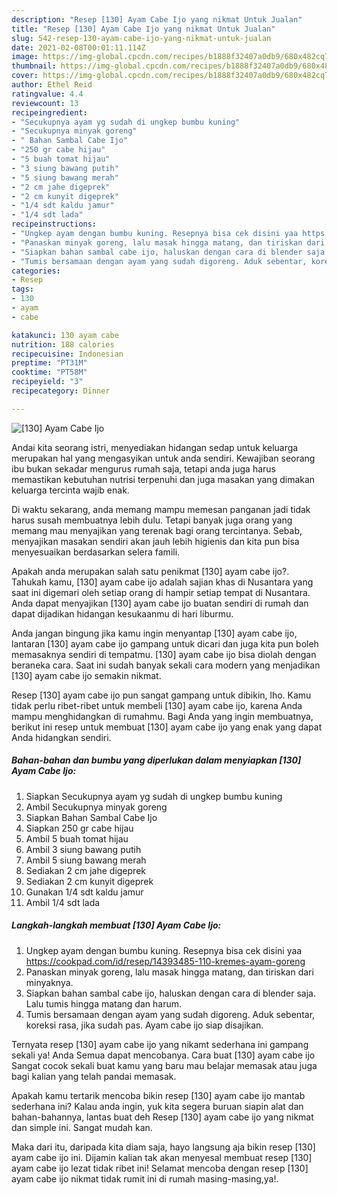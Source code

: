 ```yaml
---
description: "Resep [130] Ayam Cabe Ijo yang nikmat Untuk Jualan"
title: "Resep [130] Ayam Cabe Ijo yang nikmat Untuk Jualan"
slug: 542-resep-130-ayam-cabe-ijo-yang-nikmat-untuk-jualan
date: 2021-02-08T00:01:11.114Z
image: https://img-global.cpcdn.com/recipes/b1888f32407a0db9/680x482cq70/130-ayam-cabe-ijo-foto-resep-utama.jpg
thumbnail: https://img-global.cpcdn.com/recipes/b1888f32407a0db9/680x482cq70/130-ayam-cabe-ijo-foto-resep-utama.jpg
cover: https://img-global.cpcdn.com/recipes/b1888f32407a0db9/680x482cq70/130-ayam-cabe-ijo-foto-resep-utama.jpg
author: Ethel Reid
ratingvalue: 4.4
reviewcount: 13
recipeingredient:
- "Secukupnya ayam yg sudah di ungkep bumbu kuning"
- "Secukupnya minyak goreng"
- " Bahan Sambal Cabe Ijo"
- "250 gr cabe hijau"
- "5 buah tomat hijau"
- "3 siung bawang putih"
- "5 siung bawang merah"
- "2 cm jahe digeprek"
- "2 cm kunyit digeprek"
- "1/4 sdt kaldu jamur"
- "1/4 sdt lada"
recipeinstructions:
- "Ungkep ayam dengan bumbu kuning. Resepnya bisa cek disini yaa https://cookpad.com/id/resep/14393485-110-kremes-ayam-goreng"
- "Panaskan minyak goreng, lalu masak hingga matang, dan tiriskan dari minyaknya."
- "Siapkan bahan sambal cabe ijo, haluskan dengan cara di blender saja. Lalu tumis hingga matang dan harum."
- "Tumis bersamaan dengan ayam yang sudah digoreng. Aduk sebentar, koreksi rasa, jika sudah pas. Ayam cabe ijo siap disajikan."
categories:
- Resep
tags:
- 130
- ayam
- cabe

katakunci: 130 ayam cabe 
nutrition: 188 calories
recipecuisine: Indonesian
preptime: "PT31M"
cooktime: "PT58M"
recipeyield: "3"
recipecategory: Dinner

---
```



![[130] Ayam Cabe Ijo](https://img-global.cpcdn.com/recipes/b1888f32407a0db9/680x482cq70/130-ayam-cabe-ijo-foto-resep-utama.jpg)

Andai kita seorang istri, menyediakan hidangan sedap untuk keluarga merupakan hal yang mengasyikan untuk anda sendiri. Kewajiban seorang ibu bukan sekadar mengurus rumah saja, tetapi anda juga harus memastikan kebutuhan nutrisi terpenuhi dan juga masakan yang dimakan keluarga tercinta wajib enak.

Di waktu  sekarang, anda memang mampu memesan panganan jadi tidak harus susah membuatnya lebih dulu. Tetapi banyak juga orang yang memang mau menyajikan yang terenak bagi orang tercintanya. Sebab, menyajikan masakan sendiri akan jauh lebih higienis dan kita pun bisa menyesuaikan berdasarkan selera famili. 



Apakah anda merupakan salah satu penikmat [130] ayam cabe ijo?. Tahukah kamu, [130] ayam cabe ijo adalah sajian khas di Nusantara yang saat ini digemari oleh setiap orang di hampir setiap tempat di Nusantara. Anda dapat menyajikan [130] ayam cabe ijo buatan sendiri di rumah dan dapat dijadikan hidangan kesukaanmu di hari liburmu.

Anda jangan bingung jika kamu ingin menyantap [130] ayam cabe ijo, lantaran [130] ayam cabe ijo gampang untuk dicari dan juga kita pun boleh memasaknya sendiri di tempatmu. [130] ayam cabe ijo bisa diolah dengan beraneka cara. Saat ini sudah banyak sekali cara modern yang menjadikan [130] ayam cabe ijo semakin nikmat.

Resep [130] ayam cabe ijo pun sangat gampang untuk dibikin, lho. Kamu tidak perlu ribet-ribet untuk membeli [130] ayam cabe ijo, karena Anda mampu menghidangkan di rumahmu. Bagi Anda yang ingin membuatnya, berikut ini resep untuk membuat [130] ayam cabe ijo yang enak yang dapat Anda hidangkan sendiri.

<!--inarticleads1-->

##### Bahan-bahan dan bumbu yang diperlukan dalam menyiapkan [130] Ayam Cabe Ijo:

1. Siapkan Secukupnya ayam yg sudah di ungkep bumbu kuning
1. Ambil Secukupnya minyak goreng
1. Siapkan  Bahan Sambal Cabe Ijo
1. Siapkan 250 gr cabe hijau
1. Ambil 5 buah tomat hijau
1. Ambil 3 siung bawang putih
1. Ambil 5 siung bawang merah
1. Sediakan 2 cm jahe digeprek
1. Sediakan 2 cm kunyit digeprek
1. Gunakan 1/4 sdt kaldu jamur
1. Ambil 1/4 sdt lada




<!--inarticleads2-->

##### Langkah-langkah membuat [130] Ayam Cabe Ijo:

1. Ungkep ayam dengan bumbu kuning. Resepnya bisa cek disini yaa https://cookpad.com/id/resep/14393485-110-kremes-ayam-goreng
1. Panaskan minyak goreng, lalu masak hingga matang, dan tiriskan dari minyaknya.
1. Siapkan bahan sambal cabe ijo, haluskan dengan cara di blender saja. Lalu tumis hingga matang dan harum.
1. Tumis bersamaan dengan ayam yang sudah digoreng. Aduk sebentar, koreksi rasa, jika sudah pas. Ayam cabe ijo siap disajikan.




Ternyata resep [130] ayam cabe ijo yang nikamt sederhana ini gampang sekali ya! Anda Semua dapat mencobanya. Cara buat [130] ayam cabe ijo Sangat cocok sekali buat kamu yang baru mau belajar memasak atau juga bagi kalian yang telah pandai memasak.

Apakah kamu tertarik mencoba bikin resep [130] ayam cabe ijo mantab sederhana ini? Kalau anda ingin, yuk kita segera buruan siapin alat dan bahan-bahannya, lantas buat deh Resep [130] ayam cabe ijo yang nikmat dan simple ini. Sangat mudah kan. 

Maka dari itu, daripada kita diam saja, hayo langsung aja bikin resep [130] ayam cabe ijo ini. Dijamin kalian tak akan menyesal membuat resep [130] ayam cabe ijo lezat tidak ribet ini! Selamat mencoba dengan resep [130] ayam cabe ijo nikmat tidak rumit ini di rumah masing-masing,ya!.

